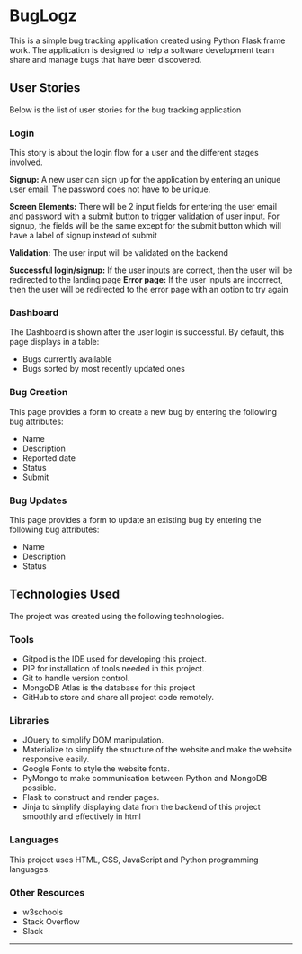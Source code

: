 
# BugLogz

This is a simple bug tracking application created using Python Flask frame work. The application is designed to help a software development team share and manage bugs that have been discovered.



## User Stories
Below is the list of user stories for the bug tracking application
### Login
This story is about the login flow for a user and the different stages involved.

**Signup:** 
A new user can sign up for the application by entering an unique user email. The password does not have to be unique.

**Screen Elements:** 
There will be 2 input fields for entering the user email and password with a submit button to trigger validation of user input. For signup, the fields will be the same except for the submit button which will have a label of signup instead of submit

**Validation:** 
The user input will be validated on the backend

**Successful login/signup:** 
If the user inputs are correct, then the user will be redirected to the landing page
**Error page:** 
If the user inputs are incorrect, then the user will be redirected to the error page with an option to try again

### Dashboard
The Dashboard is shown after the user login is successful. By default, this page displays in a table:
* Bugs currently available
* Bugs sorted by most recently updated ones

### Bug Creation
This page provides a form to create a new bug by entering the following bug attributes:
* Name
* Description
* Reported date 
* Status 
* Submit


### Bug Updates
This page provides a form to update an existing bug by entering the following bug attributes:
* Name
* Description
* Status


## Technologies Used
The project was created using the following technologies.


### Tools
* Gitpod is the IDE used for developing this project.
* PIP for installation of tools needed in this project.
* Git to handle version control.
* MongoDB Atlas is the database for this project
* GitHub to store and share all project code remotely.

### Libraries
* JQuery to simplify DOM manipulation.
* Materialize to simplify the structure of the website and make the website responsive easily.
* Google Fonts to style the website fonts.
* PyMongo to make communication between Python and MongoDB possible.
* Flask to construct and render pages.
* Jinja to simplify displaying data from the backend of this project smoothly and effectively in html

### Languages
This project uses HTML, CSS, JavaScript and Python programming languages.

### Other Resources
* w3schools
* Stack Overflow
* Slack

--------


